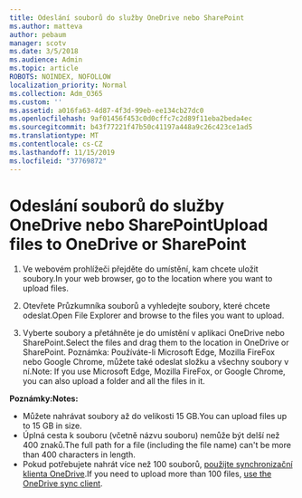 ```yaml
---
title: Odeslání souborů do služby OneDrive nebo SharePoint
ms.author: matteva
author: pebaum
manager: scotv
ms.date: 3/5/2018
ms.audience: Admin
ms.topic: article
ROBOTS: NOINDEX, NOFOLLOW
localization_priority: Normal
ms.collection: Adm_O365
ms.custom: ''
ms.assetid: a016fa63-4d87-4f3d-99eb-ee134cb27dc0
ms.openlocfilehash: 9af01456f453c0d0cffc7c2d89f11eba2beda4ec
ms.sourcegitcommit: b43f77221f47b50c41197a448a9c26c423ce1ad5
ms.translationtype: MT
ms.contentlocale: cs-CZ
ms.lasthandoff: 11/15/2019
ms.locfileid: "37769872"
---
```

# <a name="upload-files-to-onedrive-or-sharepoint"></a><span data-ttu-id="42ba0-102">Odeslání souborů do služby OneDrive nebo SharePoint</span><span class="sxs-lookup"><span data-stu-id="42ba0-102">Upload files to OneDrive or SharePoint</span></span>

1. <span data-ttu-id="42ba0-103">Ve webovém prohlížeči přejděte do umístění, kam chcete uložit soubory.</span><span class="sxs-lookup"><span data-stu-id="42ba0-103">In your web browser, go to the location where you want to upload files.</span></span>
    
2. <span data-ttu-id="42ba0-104">Otevřete Průzkumníka souborů a vyhledejte soubory, které chcete odeslat.</span><span class="sxs-lookup"><span data-stu-id="42ba0-104">Open File Explorer and browse to the files you want to upload.</span></span>
    
3. <span data-ttu-id="42ba0-105">Vyberte soubory a přetáhněte je do umístění v aplikaci OneDrive nebo SharePoint.</span><span class="sxs-lookup"><span data-stu-id="42ba0-105">Select the files and drag them to the location in OneDrive or SharePoint.</span></span> <span data-ttu-id="42ba0-106">Poznámka: Používáte-li Microsoft Edge, Mozilla FireFox nebo Google Chrome, můžete také odeslat složku a všechny soubory v ní.</span><span class="sxs-lookup"><span data-stu-id="42ba0-106">Note: If you use Microsoft Edge, Mozilla FireFox, or Google Chrome, you can also upload a folder and all the files in it.</span></span>
    
<span data-ttu-id="42ba0-107">**Poznámky:**</span><span class="sxs-lookup"><span data-stu-id="42ba0-107">**Notes:**</span></span>
- <span data-ttu-id="42ba0-108">Můžete nahrávat soubory až do velikosti 15 GB.</span><span class="sxs-lookup"><span data-stu-id="42ba0-108">You can upload files up to 15 GB in size.</span></span> 
- <span data-ttu-id="42ba0-109">Úplná cesta k souboru (včetně názvu souboru) nemůže být delší než 400 znaků.</span><span class="sxs-lookup"><span data-stu-id="42ba0-109">The full path for a file (including the file name) can't be more than 400 characters in length.</span></span> 
- <span data-ttu-id="42ba0-110">Pokud potřebujete nahrát více než 100 souborů, [použijte synchronizační klienta OneDrive](https://go.microsoft.com/fwlink/?linkid=866427).</span><span class="sxs-lookup"><span data-stu-id="42ba0-110">If you need to upload more than 100 files, [use the OneDrive sync client](https://go.microsoft.com/fwlink/?linkid=866427).</span></span> 
  

